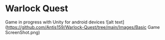 # Warlock Quest
 Game in progress with Unity for android devices
 ![alt text](https://github.com/Antis159/Warlock-Quest/tree/main/Images/Basic Game ScreenShot.png) 
